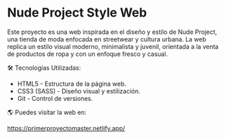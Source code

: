 # Nude Project Style Web 

Este proyecto es una web inspirada en el diseño y estilo de Nude Project, una tienda de moda enfocada en streetwear y cultura urbana. La web replica un estilo visual moderno, minimalista y juvenil, orientada a la venta de productos de ropa y con un enfoque fresco y casual.

🛠 Tecnologías Utilizadas:

- HTML5 - Estructura de la página web.
- CSS3 (SASS) - Diseño visual y estilización.
- Git - Control de versiones.

🌎 Puedes visitar la web en: 

https://primerproyectomaster.netlify.app/

